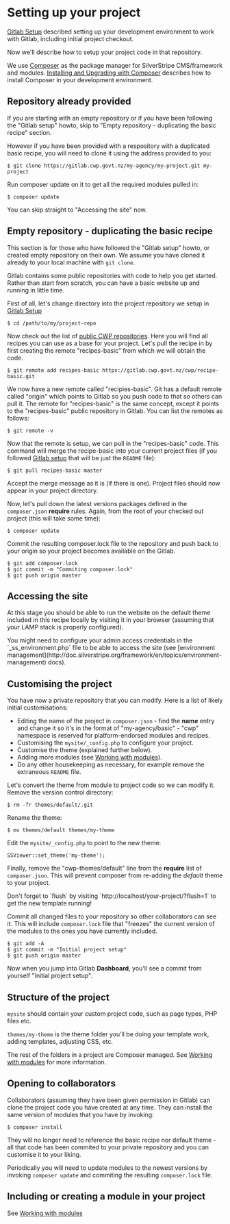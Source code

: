 # Setting up your project

[Gitlab Setup](../gitlab/gitlab-setup) described setting up your development environment to work with Gitlab, including
initial project checkout.

Now we'll describe how to setup your project code in that repository.

We use [Composer](http://getcomposer.org) as the package manager for SilverStripe CMS/framework and modules.
[Installing and Upgrading with Composer](http://doc.silverstripe.org/framework/en/installation/composer) describes
how to install Composer in your development environment.

## Repository already provided

If you are starting with an empty repository or if you have been following the "Gitlab setup" howto, skip to "Empty
repository - duplicating the basic recipe" section.

However if you have been provided with a respository with a duplicated basic recipe, you will need to clone it using
the address provided to you:

	$ git clone https://gitlab.cwp.govt.nz/my-agency/my-project.git my-project

Run composer update on it to get all the required modules pulled in:

	$ composer update

You can skip straight to "Accessing the site" now.

## Empty repository - duplicating the basic recipe

This section is for those who have followed the "Gitlab setup" howto, or created empty repository on their own. We
assume you have cloned it already to your local machine with `git clone`.

Gitlab contains some public repositories with code to help you get started. Rather than start from scratch, you can have
a basic website up and running in little time.

First of all, let's change directory into the project repository we setup in [Gitlab Setup](../gitlab/gitlab-setup)

	$ cd /path/to/my/project-repo

Now check out the list of [public CWP repositories](http://gitlab.cwp.govt.nz/public). Here you will find all recipes
you can use as a base for your project. Let's pull the recipe in by first creating the remote "recipes-basic" from which
we will obtain the code.

	$ git remote add recipes-basic https://gitlab.cwp.govt.nz/cwp/recipe-basic.git

We now have a new remote called "recipies-basic". Git has a default remote called "origin" which points to Gitlab so
you push code to that so others can pull it. The remote for "recipes-basic" is the same concept, except it points to
the "recipes-basic" public repository in Gitlab. You can list the remotes as follows:

	$ git remote -v

Now that the remote is setup, we can pull in the "recipes-basic" code. This command will merge the recipe-basic into
your current project files (if you followed [Gitlab setup](../gitlab/gitlab-setup.md) that will be just the `README`
file):

	$ git pull recipes-basic master

Accept the merge message as it is (if there is one). Project files should now appear in your project directory.

Now, let's pull down the latest versions packages defined in the `composer.json` **require** rules.
Again, from the root of your checked out project (this will take some time):

	$ composer update

Commit the resulting composer.lock file to the repository and push back to your origin so your project becomes available
on the Gitlab.

	$ git add composer.lock
	$ git commit -m "Commiting composer.lock"
	$ git push origin master

## Accessing the site

At this stage you should be able to run the website on the default theme included in this recipe locally by visiting it
in your browser (assuming that your LAMP stack is properly configured).

<div class="hint" markdown='1'>
You might need to configure your admin access credentials in the `_ss_environment.php` file to be able to access the
site (see [environment management](http://doc.silverstripe.org/framework/en/topics/environment-management) docs).
</div>

## Customising the project

You have now a private repository that you can modify. Here is a list of likely initial customisations:

 * Editing the name of the project in `composer.json` - find the **name** entry and change it so it's in the format of
"my-agency/basic" - "cwp" namespace is reserved for platform-endorsed modules and recipes.
 * Customising the `mysite/_config.php` to configure your project.
 * Customise the theme (explained further below).
 * Adding more modules (see [Working with modules](../gitlab/working-with-modules)).
 * Do any other housekeeping as necessary, for example remove the extraneous `README` file.

Let's convert the theme from module to project code so we can modify it. Remove the version control directory:

	$ rm -fr themes/default/.git

Rename the theme:

	$ mv themes/default themes/my-theme

Edit the `mysite/_config.php` to point to the new theme:

	SSViewer::set_theme('my-theme');

Finally, remove the "cwp-themes/default" line from the **require** list of `composer.json`. This will prevent composer
from re-adding the *default* theme to your project.

<div class="notice" markdown='1'>
Don't forget to `flush` by visiting `http://localhost/your-project/?flush=1` to get the new template running!
</div>

Commit all changed files to your repository so other collaborators can see it. This will include `composer.lock` file
that "freezes" the current version of the modules to the ones you have currently included.

	$ git add -A
	$ git commit -m "Initial project setup"
	$ git push origin master

Now when you jump into Gitlab **Dashboard**, you'll see a commit from yourself "Initial project setup".

## Structure of the project

`mysite` should contain your custom project code, such as page types, PHP files etc.

`themes/my-theme` is the theme folder you'll be doing your template work, adding templates, adjusting CSS, etc.

The rest of the folders in a project are Composer managed. See [Working with modules](../gitlab/working-with-modules)
for more information.

## Opening to collaborators

Collaborators (assuming they have been given permission in Gitlab) can clone the project code you have created at any
time. They can install the same version of modules that you have by invoking:

	$ composer install

They will no longer need to reference the basic recipe nor default theme - all that code has been commited to your
private repository and you can customise it to your liking.

Periodically you will need to update modules to the newest versions by invoking `composer update` and commiting
the resulting `composer.lock` file.

## Including or creating a module in your project

See [Working with modules](../gitlab/working-with-modules)
